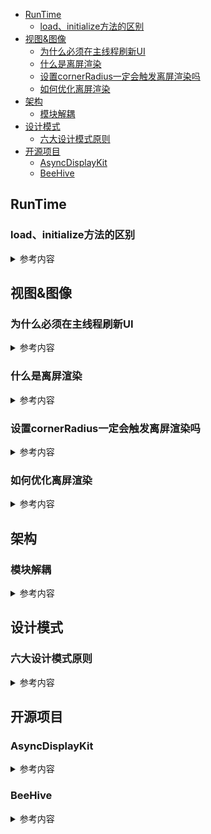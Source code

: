 - [RunTime](#RunTime)
    -   [load、initialize方法的区别](#load、initialize方法的区别)
- [视图&图像](#视图&图像)
    -   [为什么必须在主线程刷新UI](#为什么必须在主线程刷新UI)
    -   [什么是离屏渲染](#什么是离屏渲染)
    -   [设置cornerRadius一定会触发离屏渲染吗](#设置cornerRadius一定会触发离屏渲染吗)
    -   [如何优化离屏渲染](#如何优化离屏渲染)
- [架构](#架构)
    -   [模块解耦](#模块解耦)
- [设计模式](#设计模式)
    -   [六大设计模式原则](#六大设计模式原则)  
- [开源项目](#开源项目)
    -   [AsyncDisplayKit](#AsyncDisplayKit)
    -   [BeeHive](#BeeHive)
   
   
## RunTime
### load、initialize方法的区别
<details>
<summary> 参考内容 </summary>

注意点:
+initialize和+load的很大区别是，+initialize是通过objc_msgSend进行调用的，所以有以下特点

- 如果子类没有实现+initialize，会调用父类的+initialize（所以父类的+initialize可能会被调用多次）
- 如果分类实现了+initialize，就覆盖类本身的+initialize调用

1.调用方式
- load是根据函数地址直接调用
- initialize是通过objc_msgSend调用

2.调用时刻
- load是runtime加载类、分类的时候调用（只会调用1次）
- initialize是类第一次接收到消息的时候调用，每一个类只会initialize一次（父类的initialize方法可能会被调用多次）



3.load、initialize的调用顺序？

**load:**
1.先调用类的load
- 先编译的类，优先调用load
- 调用子类的load之前，会先调用父类的load

2.再调用分类的load
- 先编译的分类，优先调用load

**initialize:**
1.先初始化父类
2.再初始化子类（可能最终调用的是父类的initialize方法）
</details>

   
## 视图&图像
### 为什么必须在主线程刷新UI

<details>
<summary> 参考内容 </summary>

- 线程：UIKit并不是一个线程安全的类，UI操作涉及到渲染访问各种View对象的属性，如果异步操作下会存在读写问题，而为其加锁则会耗费大量资源并拖慢运行速度。
- 事件：整个程序的起点UIApplication是在主线程进行初始化，所有的用户事件都是在主线程上进行传递（如点击、拖动），所以view只能在主线程上才能对事件进行响应。
- 渲染：由于图像的渲染需要以60帧的刷新率在屏幕上 同时 更新，在非主线程异步化的情况下无法确定这个处理过程能够实现同步更新。在子线程中如果要对UI 进行更新，必须等到该子线程运行结束才能把UI的更新提交给渲染服务。

</details>

### 什么是离屏渲染
<details>
<summary> 参考内容 </summary>

如果要在显示屏上显示内容，我们至少需要一块与屏幕像素数据量一样大的frame buffer，作为像素数据存储区域，而这也是GPU存储渲染结果的地方。如果有时因为面临一些限制，无法把渲染结果直接写入frame buffer，而是先暂存在另外的内存区域，之后再写入frame buffer，那么这个过程被称之为离屏渲染。

![参考图示](https://pic3.zhimg.com/80/v2-c448aaebe3cf19e37101ce16a799cdd2_720w.jpg)
渲染结果先经过了离屏buffer，再到frame buffer

</details>

### 设置cornerRadius一定会触发离屏渲染吗
<details>
<summary> 参考内容 </summary>

不一定。
cornerRadius+clipsToBounds，原因就如同上面提到的，不得已只能另开一块内存来操作。而如果只是设置cornerRadius（如不需要剪切内容，只需要一个带圆角的边框），或者只是需要裁掉矩形区域以外的内容（虽然也是剪切，但是稍微想一下就可以发现，对于纯矩形而言，实现这个算法似乎并不需要另开内存），并不会触发离屏渲染。

</details>

### 如何优化离屏渲染
<details>
<summary> 参考内容 </summary>

- 应用AsyncDisplayKit(Texture)作为主要渲染框架，对于文字和图片的异步渲染操作交由框架来处理。

- 对于图片的圆角，统一采用“precomposite”的策略，也就是不经由容器来做剪切，而是预先使用CoreGraphics为图片裁剪圆角。

- 对于视频的圆角，由于实时剪切非常消耗性能，我们会创建四个白色弧形的layer盖住四个角，从视觉上制造圆角的效果。

- 对于view的圆形边框，如果没有backgroundColor，可以放心使用cornerRadius来做。
- 对于所有的阴影，使用shadowPath来规避离屏渲染。
- 对于特殊形状的view，使用layer mask并打开shouldRasterize来对渲染结果进行缓存。
- 对于模糊效果，不采用系统提供的UIVisualEffect，而是另外实现模糊效果（CIGaussianBlur），并手动管理渲染结果。

</details>


## 架构
### 模块解耦

<details>
<summary> 参考内容 </summary>
- URLRouter：将不同的模块定义成为不同的URL，通过URL的形式进行跨模块调用。
- Target-Action：利用OC的runtime能力，动态的调用指定Target的action；
- ProtocolClass：模块实现指定的协议，依赖方通过协议对象以及协议方法对模块进行访问；
</details>

## 设计模式
### 六大设计模式原则
<details>
<summary> 参考内容 </summary>
单一功能原则：对象功能要单一，不要在一个对象里添加很多功能。
里氏替换原则：子类对象，可以替代基类对象。
依赖倒置原则：方法应该依赖抽象，不要依赖实例。iOS 开发就是高层业务方法依赖于协议。
接口隔离原则：接口的用途要单一，不要在一个接口上根据不同入参实现多个功能。
迪米特法则：类间解耦，低耦合，高内聚。
开放封闭原则：尽量通过扩展软件实体来解决需求变化，而不是通过修改已有的代码来完成变化。
</details>

## 开源项目
### AsyncDisplayKit
<details>
<summary> 参考内容 </summary>

>  实际上，从上面的一些解释也可以看出，ASDK最大的特点就是"异步"。
将消耗时间的渲染、图片解码、布局以及其它 UI 操作等等全部移出主线程，这样主线程就可以对用户的操作及时做出反应，来达到流畅运行的目的。Github：[AsyncDisplayKit](https://github.com/facebookarchive/AsyncDisplayKit)

- 布局：
iOS自带的Autolayout在布局性能上存在瓶颈，并且只能在主线程进行计算。（参考Auto Layout Performance on iOS）因此ASDK弃用了Autolayout，自己参考自家的ComponentKit设计了一套布局方式。

- 渲染：
对于大量文本，图片等的渲染，UIKit组件只能在主线程并且可能会造成GPU绘制的资源紧张。ASDK使用了一些方法，比如图层的预混合等，并且异步的在后台绘制图层，不阻塞主线程的运行。

- 系统对象创建与销毁：
UIKit组件封装了CALayer图层的对象，在创建、调整、销毁的时候，都会在主线程消耗资源。ASDK自己设计了一套Node机制，也能够调用。
</details>

### BeeHive
<details>
<summary> 参考内容 </summary>

>  BeeHive是用于iOS应用开发的App模块化编程的框架实现方案，吸收了Spring框架Service的理念来实现模块间的API耦合。Github：[BeeHive](https://github.com/alibaba/BeeHive)

</details>
